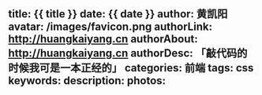 title: {{ title }}
date: {{ date }}
author: 黄凯阳
avatar: /images/favicon.png
authorLink: http://huangkaiyang.cn
authorAbout: http://huangkaiyang.cn
authorDesc: 「敲代码的时候我可是一本正经的」
categories: 前端
tags: css
keywords: 
description: 
photos: 
---
